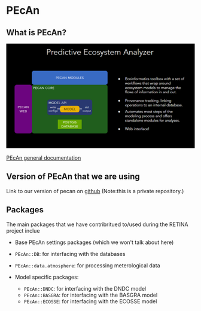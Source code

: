 # PEcAn

## What is PEcAn? 

![](images/pecan_structure.png)

[PEcAn general documentation](https://pecanproject.github.io/pecan-documentation/master/index.html)


## Version of PEcAn that we are using

Link to our version of pecan on [github](https://github.com/RETINA-ICS/pecan_private) (Note:this is a private repository.)

## Packages

The main packages that we have contribritued to/used during the RETINA project inclue 

- Base PEcAn settings packages (which we won't talk about here)

- `PEcAn::DB`: for interfacing with the databases
- `PEcAn::data.atmosphere`: for processing meterological data

- Model specific packages:
    - `PEcAn::DNDC`: for interfacing with the DNDC model
    - `PEcAn::BASGRA`: for interfacing with the BASGRA model
    - `PEcAn::ECOSSE`: for interfacing with the ECOSSE model
